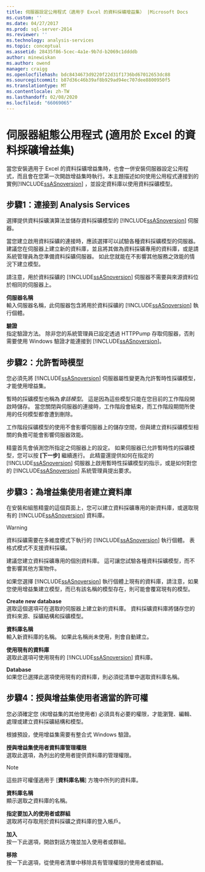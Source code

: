 ```yaml
---
title: 伺服器設定公用程式（適用于 Excel 的資料採礦增益集） |Microsoft Docs
ms.custom: ''
ms.date: 04/27/2017
ms.prod: sql-server-2014
ms.reviewer: ''
ms.technology: analysis-services
ms.topic: conceptual
ms.assetid: 28435f86-5cec-4a1e-9b7d-b2069c1ddddb
author: minewiskan
ms.author: owend
manager: craigg
ms.openlocfilehash: bdc8434673d9220f22d31f1736bd67012653dc88
ms.sourcegitcommit: b87d36c46b39af8b929ad94ec707dee8800950f5
ms.translationtype: MT
ms.contentlocale: zh-TW
ms.lasthandoff: 02/08/2020
ms.locfileid: "66069065"
---
```

# <a name="server-configuration-utility-data-mining-add-ins-for-excel"></a>伺服器組態公用程式 (適用於 Excel 的資料採礦增益集)
  當您安裝適用于 Excel 的資料採礦增益集時，也會一併安裝伺服器設定公用程式，而且會在您第一次開啟增益集時執行。本主題描述如何使用公用程式連接到的實例[!INCLUDE[ssASnoversion](../includes/ssasnoversion-md.md)] ，並設定資料庫以使用資料採礦模型。  
  

  
##  <a name="bkmk_step1"></a>步驟1：連接到 Analysis Services  
 選擇提供資料採礦演算法並儲存資料採礦模型的 [!INCLUDE[ssASnoversion](../includes/ssasnoversion-md.md)] 伺服器。  
  
 當您建立啟用資料採礦的連接時，應該選擇可以試驗各種資料採礦模型的伺服器。 建議您在伺服器上建立新的資料庫，並且將其做為資料採礦專用的資料庫，或是請系統管理員為您準備資料採礦伺服器。 如此您就能在不影響其他服務之效能的情況下建立模型。  
  
 請注意，用於資料採礦的 [!INCLUDE[ssASnoversion](../includes/ssasnoversion-md.md)] 伺服器不需要與來源資料位於相同的伺服器上。  
  
 **伺服器名稱**  
 輸入伺服器名稱，此伺服器包含將用於資料採礦的 [!INCLUDE[ssASnoversion](../includes/ssasnoversion-md.md)] 執行個體。  
  
 **驗證**  
 指定驗證方法。 除非您的系統管理員已設定透過 HTTPPump 存取伺服器，否則需要使用 Windows 驗證才能連接到 [!INCLUDE[ssASnoversion](../includes/ssasnoversion-md.md)]。  
  
##  <a name="bkmk_step2"></a>步驟2：允許暫時模型  
 您必須先將 [!INCLUDE[ssASnoversion](../includes/ssasnoversion-md.md)] 伺服器屬性變更為允許暫時性採礦模型，才能使用增益集。  
  
 暫時的採礦模型也稱為*會話模型*。 這是因為這些模型只能在您目前的工作階段開啟時儲存。 當您關閉與伺服器的連接時，工作階段會結束，而工作階段期間所使用的任何模型都會遭到刪除。  
  
 工作階段採礦模型的使用不會影響伺服器上的儲存空間，但與建立資料採礦模型相關的負擔可能會影響伺服器效能。  
  
 精靈首先會偵測您所指定之伺服器上的設定。 如果伺服器已允許暫時性的採礦模型，您可以按 **[下一步]** 繼續進行。 此精靈還提供如何在指定的 [!INCLUDE[ssASnoversion](../includes/ssasnoversion-md.md)] 伺服器上啟用暫時性採礦模型的指示，或是如何對您的 [!INCLUDE[ssASnoversion](../includes/ssasnoversion-md.md)] 系統管理員提出要求。  
  
##  <a name="bkmk_step3"></a>步驟3：為增益集使用者建立資料庫  
 在安裝和組態精靈的這個頁面上，您可以建立資料採礦專用的新資料庫，或選取現有的 [!INCLUDE[ssASnoversion](../includes/ssasnoversion-md.md)] 資料庫。  
  
> [!WARNING]  
>  資料採礦需要在多維度模式下執行的 [!INCLUDE[ssASnoversion](../includes/ssasnoversion-md.md)] 執行個體。 表格式模式不支援資料採礦。  
  
 建議您建立資料採礦專用的個別資料庫。 這可讓您試驗各種資料採礦模型，而不會影響其他方案物件。  
  
 如果您選擇 [!INCLUDE[ssASnoversion](../includes/ssasnoversion-md.md)] 執行個體上現有的資料庫，請注意，如果您使用增益集建立模型，而已有該名稱的模型存在，則可能會覆寫現有的模型。  
  
 **Create new database**  
 選取這個選項可在選取的伺服器上建立新的資料庫。 資料採礦資料庫將儲存您的資料來源、採礦結構和採礦模型。  
  
 **資料庫名稱**  
 輸入新資料庫的名稱。 如果此名稱尚未使用，則會自動建立。  
  
 **使用現有的資料庫**  
 選取此選項可使用現有的 [!INCLUDE[ssASnoversion](../includes/ssasnoversion-md.md)] 資料庫。  
  
 **Database**  
 如果您已選擇此選項使用現有的資料庫，則必須從清單中選取資料庫名稱。  
  
##  <a name="bkmk_step4"></a>步驟4：授與增益集使用者適當的許可權  
 您必須確定您 (和增益集的其他使用者) 必須具有必要的權限，才能瀏覽、編輯、處理或建立資料採礦結構和模型。  
  
 根據預設，使用增益集需要有整合式 Windows 驗證。  
  
 **授與增益集使用者資料庫管理權限**  
 選取此選項，為列出的使用者提供資料庫的管理權限。  
  
> [!NOTE]  
>  這些許可權僅適用于 [**資料庫名稱**] 方塊中所列的資料庫。  
  
 **資料庫名稱**  
 顯示選取之資料庫的名稱。  
  
 **指定要加入的使用者或群組**  
 選取將可存取用於資料採礦之資料庫的登入帳戶。  
  
 **加入**  
 按一下此選項，開啟對話方塊並加入使用者或群組。  
  
 **移除**  
 按一下此選項，從使用者清單中移除具有管理權限的使用者或群組。  
  
  
